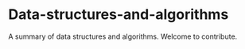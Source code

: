 # Data-structures-and-algorithms
A summary of data structures and algorithms.
Welcome to contribute.
